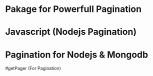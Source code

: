 # Pakage for Powerfull Pagination
# Javascript (Nodejs Pagination)
# Pagination for Nodejs & Mongodb
#getPager (For Pagination)